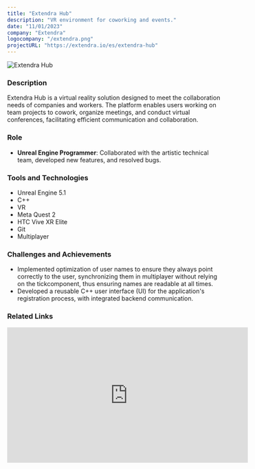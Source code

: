 ```yaml
---
title: "Extendra Hub"
description: "VR environment for coworking and events."
date: "11/01/2023"
company: "Extendra"
logocompany: "/extendra.png"
projectURL: "https://extendra.io/es/extendra-hub"
---
```

![Extendra Hub](/ExtendraHubWorking.png)

### Description

Extendra Hub is a virtual reality solution designed to meet the collaboration needs of companies and workers. The platform enables users working on team projects to cowork, organize meetings, and conduct virtual conferences, facilitating efficient communication and collaboration.

### Role

- **Unreal Engine Programmer**: Collaborated with the artistic technical team, developed new features, and resolved bugs.

### Tools and Technologies

- Unreal Engine 5.1
- C++
- VR
- Meta Quest 2
- HTC Vive XR Elite
- Git
- Multiplayer

### Challenges and Achievements

- Implemented optimization of user names to ensure they always point correctly to the user, synchronizing them in multiplayer without relying on the tickcomponent, thus ensuring names are readable at all times.
- Developed a reusable C++ user interface (UI) for the application's registration process, with integrated backend communication.

### Related Links

<iframe width="560" height="315" src="https://www.youtube.com/embed/IvzYb8OO788?si=-Cz2McC6mtosA0nk" title="YouTube video player" frameborder="0" allow="accelerometer; autoplay; clipboard-write; encrypted-media; gyroscope; picture-in-picture; web-share" referrerpolicy="strict-origin-when-cross-origin" allowfullscreen></iframe>
